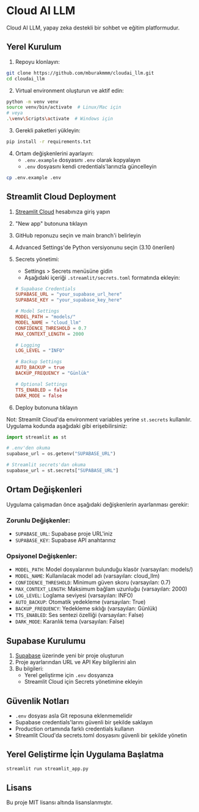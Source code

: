 # Cloud AI LLM

Cloud AI LLM, yapay zeka destekli bir sohbet ve eğitim platformudur.

## Yerel Kurulum

1. Repoyu klonlayın:
```bash
git clone https://github.com/mburakmmm/cloudai_llm.git
cd cloudai_llm
```

2. Virtual environment oluşturun ve aktif edin:
```bash
python -m venv venv
source venv/bin/activate  # Linux/Mac için
# veya
.\venv\Scripts\activate  # Windows için
```

3. Gerekli paketleri yükleyin:
```bash
pip install -r requirements.txt
```

4. Ortam değişkenlerini ayarlayın:
   - `.env.example` dosyasını `.env` olarak kopyalayın
   - `.env` dosyasını kendi credentials'larınızla güncelleyin

```bash
cp .env.example .env
```

## Streamlit Cloud Deployment

1. [Streamlit Cloud](https://streamlit.io/cloud) hesabınıza giriş yapın

2. "New app" butonuna tıklayın

3. GitHub reponuzu seçin ve main branch'i belirleyin

4. Advanced Settings'de Python versiyonunu seçin (3.10 önerilen)

5. Secrets yönetimi:
   - Settings > Secrets menüsüne gidin
   - Aşağıdaki içeriği `.streamlit/secrets.toml` formatında ekleyin:
   ```toml
   # Supabase Credentials
   SUPABASE_URL = "your_supabase_url_here"
   SUPABASE_KEY = "your_supabase_key_here"

   # Model Settings
   MODEL_PATH = "models/"
   MODEL_NAME = "cloud_llm"
   CONFIDENCE_THRESHOLD = 0.7
   MAX_CONTEXT_LENGTH = 2000

   # Logging
   LOG_LEVEL = "INFO"

   # Backup Settings
   AUTO_BACKUP = true
   BACKUP_FREQUENCY = "Günlük"

   # Optional Settings
   TTS_ENABLED = false
   DARK_MODE = false
   ```

6. Deploy butonuna tıklayın

Not: Streamlit Cloud'da environment variables yerine `st.secrets` kullanılır. Uygulama kodunda aşağıdaki gibi erişebilirsiniz:
```python
import streamlit as st

# .env'den okuma
supabase_url = os.getenv("SUPABASE_URL")

# Streamlit secrets'dan okuma
supabase_url = st.secrets["SUPABASE_URL"]
```

## Ortam Değişkenleri

Uygulama çalışmadan önce aşağıdaki değişkenlerin ayarlanması gerekir:

### Zorunlu Değişkenler:

- `SUPABASE_URL`: Supabase proje URL'iniz
- `SUPABASE_KEY`: Supabase API anahtarınız

### Opsiyonel Değişkenler:

- `MODEL_PATH`: Model dosyalarının bulunduğu klasör (varsayılan: models/)
- `MODEL_NAME`: Kullanılacak model adı (varsayılan: cloud_llm)
- `CONFIDENCE_THRESHOLD`: Minimum güven skoru (varsayılan: 0.7)
- `MAX_CONTEXT_LENGTH`: Maksimum bağlam uzunluğu (varsayılan: 2000)
- `LOG_LEVEL`: Loglama seviyesi (varsayılan: INFO)
- `AUTO_BACKUP`: Otomatik yedekleme (varsayılan: True)
- `BACKUP_FREQUENCY`: Yedekleme sıklığı (varsayılan: Günlük)
- `TTS_ENABLED`: Ses sentezi özelliği (varsayılan: False)
- `DARK_MODE`: Karanlık tema (varsayılan: False)

## Supabase Kurulumu

1. [Supabase](https://supabase.com) üzerinde yeni bir proje oluşturun
2. Proje ayarlarından URL ve API Key bilgilerini alın
3. Bu bilgileri:
   - Yerel geliştirme için `.env` dosyanıza
   - Streamlit Cloud için Secrets yönetimine ekleyin

## Güvenlik Notları

- `.env` dosyası asla Git reposuna eklenmemelidir
- Supabase credentials'larını güvenli bir şekilde saklayın
- Production ortamında farklı credentials kullanın
- Streamlit Cloud'da secrets.toml dosyasını güvenli bir şekilde yönetin

## Yerel Geliştirme İçin Uygulama Başlatma

```bash
streamlit run streamlit_app.py
```

## Lisans

Bu proje MIT lisansı altında lisanslanmıştır.
